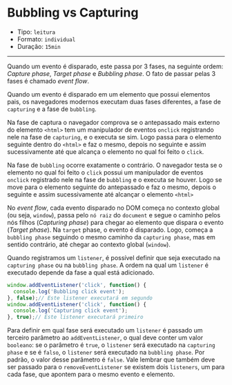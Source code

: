 # Bubbling vs Capturing

* Tipo: `leitura`
* Formato: `individual`
* Duração: `15min`

***

Quando um evento é disparado, este passa por 3 fases, na seguinte ordem: *Capture phase*, *Target phase* e *Bubbling phase*. O fato de passar pelas 3 fases é chamado *event flow*.

Quando um evento é disparado em um elemento que possui elementos pais, os navegadores modernos executam duas fases diferentes, a fase de `capturing` e a fase de `bubbling`.

Na fase de captura o navegador comprova se o antepassado mais externo do elemento `<html>` tem um manipulador de eventos `onclick` registrando nele na fase de `capturing`, e o executa se sim. Logo passa para o elemento seguinte dentro do `<html>` e faz o mesmo, depois no seguinte e assim sucessivamente até que alcança o elemento no qual foi feito o `click`.

Na fase de `bubbling` ocorre exatamente o contrário. O navegador testa se o elemento no qual foi feito o `click` possui um manipulador de eventos `onclick` registrado nele na fase de `bubbling` e o executa se houver. Logo se move para o elemento seguinte do antepassado e faz o mesmo, depois o seguinte e assim sucessivamente até alcançar o elemento `<html>`

No *event flow*, cada evento disparado no DOM começa no contexto global (ou seja, `window`), passa pelo `nó raiz` do `document` e segue o caminho pelos nós filhos (*Capturing phase*) para chegar ao elemento que dispara o evento (*Target phase*). Na `target` phase, o evento é disparado. Logo, começa a `bubbling phase` seguindo o mesmo caminho da `capturing phase`, mas em sentido contrário, até chegar ao contexto global (`window`).

Quando registramos um `listener`, é possível definir que seja executado na `capturing phase` ou na `bubbling phase`. A ordem na qual um `listener` é executado depende da fase a qual está adicionado.
```js
window.addEventListener('click', function() {
  console.log('Bubbling click event');
}, false);// Este listener executará em segundo
window.addEventListener('click', function() {
  console.log('Capturing click event');
}, true);// Este listener executará primeiro
```

Para definir em qual fase será executado um `listener` é passado um terceiro parâmetro ao `addEventListener`, o qual deve conter um valor `booleano`: se o parâmetro é `true`, o `listener` será executado na `capturing phase` e se é `falso`, o `listener` será executado na `bubbling phase`. Por padrão, o valor desse parâmetro é `false`. Vale lembrar que também deve ser passado para o `removeEventListener` se existem dois `listeners`, um para cada fase, que apontem para o mesmo evento e elemento.
